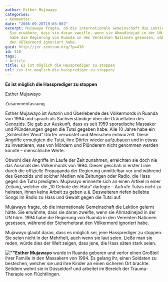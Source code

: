 ```yaml
---
author: Esther Mujawayo
categories:
- Kommentar
date: "2008-09-28T19:03:00Z"
excerpt: Mujawayo fragte, ob die internationale Gemeinschaft die Lektion gelernt hätte.
  Sie erwähnte, dass sie daran zweifle, wenn sie Ahmadinejad in der UN höre. 1994
  habe die Regierung von Ruanda in den Vereinten Nationen gesessen, während der Sicherheitsrat
  den Völkermord ignoriert habe.
guid: http://jer-zentrum.org/?p=410
id: 410
tags:
- Article
title: Es ist möglich die Hassprediger zu stoppen
url: /es-ist-moglich-die-hassprediger-zu-stoppen/
---
```



**Es ist möglich die Hassprediger zu stoppen**

Esther Mujawayo



Zusammenfassung

 

 

Esther Mujawayo ist Autorin und Überlebende des Völkermords in Ruanda von 1994 und sprach als Sachverständige über die Gräueltaten des Genozids. Sie gab zur Auskunft, dass es seit 1959 sporadische Massaker und Plünderungen gegen die Tutsi gegeben habe: Alle 10 Jahre habe ein „Schlechter Wind“ Dörfer verwüstet und Menschen entwurzelt. Diese Angriffe ermutigten die Tutsi, ihre Dörfer wieder aufzubauen und in etwas zu investieren, was von Mördern und Plünderern nicht genommen werden könnte – menschliche Werte.

 

Obwohl dies Angriffe im Laufe der Zeit zunahmen, erreichten sie doch nie das Ausmaß des Völkermords von 1994. Dieser geschah in erster Linie durch die offizielle Propaganda der Regierung unmittelbar vor und während des Genozids und solcher Medien wie Zeitungen oder Radio, die Hass gegen die Tutsi predigten. Mujawayo erinnerte sich an einen Artikel in einer Zeitung, welcher die „10 Gebote der Hutu“ darlegte – Aufrufe Tutsis nicht zu heiraten, ihnen keine Arbeit zu geben u.ä. Desweiteren riefen beliebte Songs im Radio zu Hass und Gewalt gegen die Tutsi auf.

 

Mujawayo fragte, ob die internationale Gemeinschaft die Lektion gelernt hätte. Sie erwähnte, dass sie daran zweifle, wenn sie Ahmadinejad in der UN höre. 1994 habe die Regierung von Ruanda in den Vereinten Nationen gesessen, während der Sicherheitsrat den Völkermord ignoriert habe.

 

Mujawayo glaubt daran, dass es möglich sei, jene Hassprediger zu stoppen. Sie seien nicht in der Mehrheit, auch wenn sie laut seien. Ließe man sie reden, würde dies der Welt zeigen, dass jene, die Hass säten stark seien.





**![""]("/UserFiles/Mujawayo.jpg")Esther Mujawayo** wurde in Ruanda geboren und verlor einen Großteil ihrer Familie in den Massakern von 1994. Es gelang ihr, einen Soldaten zu bestechen, welcher sie und ihre Kinder an einen sicheren Ort brachte. Seitdem wohnt sie in Düsseldorf und arbeitet im Bereich der Trauma-Therapie von Flüchtlingen.
